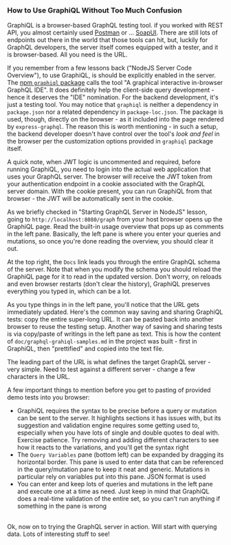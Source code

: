 ### How to Use GraphiQL Without Too Much Confusion

GraphiQL is a browser-based GraphQL testing tool. if you worked with REST API, you almost certainly used [Postman](https://www.getpostman.com/) or ... [SoapUI](https://www.soapui.org/). There are still lots of endpoints out there in the world that those tools can hit, but, luckily for GraphQL developers, the server itself comes equipped with a tester, and it is browser-based. All you need is the URL. 

If you remember from a few lessons back ("NodeJS Server Code Overview"), to use GraphiQL, is should be explicitly enabled in the server. The [npm `graphiql` package](https://www.npmjs.com/package/graphiql) calls the tool "A graphical interactive in-browser GraphQL IDE". It does definitely help the client-side query development - hence it deserves the "IDE" nomination. For the backend development, it's just a testing tool. You may notice that `graphiql` is neither a dependency in `package.json` nor a related dependency in `package-loc.json`. The package is used, though, directly on the browser - as it included into the page rendered by `express-graphql`. The reason this is worth mentioning - in such a setup, the backend developer doesn't have control over the tool's *look and feel* in the browser per the customization options provided in `graphiql` package itself.

A quick note, when JWT logic is uncommented and required, before running GraphiQL, you need to login into the actual web application that uses your GraphQL server. The browser will receive the JWT token from your authentication endpoint in a cookie associated with the GraphQL server domain. With the cookie present, you can run GraphiQL from that browser - the JWT will be automatically sent in the cookie.

As we briefly checked in "Starting GraphQL Server in NodeJS" lesson, going to `http://localhost:8080/graph` from your host browser opens up the GraphiQL page. Read the built-in usage overview that pops up as comments in the left pane. Basically, the left pane is where you enter your queries and mutations, so once you're done reading the overview, you should clear it out. 

At the top right, the `Docs` link leads you through the entire GraphQL schema of the server. Note that when you modify the schema you should reload the GraphiQL page for it to read in the updated version. Don't worry, on reloads and even browser restarts (don't clear the history), GraphiQL preserves everything you typed in, which can be a lot. 

As you type things in in the left pane, you'll notice that the URL gets immediately updated. Here's the common way saving and sharing GraphiQL tests: copy the entire super-long URL. It can be pasted back into another browser to reuse the testing setup. Another way of saving and sharing tests is via copy/paste of writings in the left pane as text. This is how the content of `doc/graphql-grahiql-samples.md` in the project was built - first in GraphiQL, then "prettified" and copied into the text file. 

The leading part of the URL is what defines the target GraphQL server - very simple. Need to test against a different server - change a few characters in the URL.

A few important things to mention before you get to pasting of provided demo tests into you browser:

- GraphiQL requires the syntax to be precise before a query or mutation can be sent to the server. It highlights sections it has issues with, but its suggestion and validation engine requires some getting used to, especially when you have lots of single and double quotes to deal with. Exercise patience. Try removing and adding different characters to see how it reacts to the variations, and you'll get the syntax right
- The `Query Variables` pane (bottom left) can be expanded by dragging its horizontal border. This pane is used to enter data that can be referenced in the query/mutation pane to keep it neat and generic. Mutations in particular rely on variables put into this pane. JSON format is used
- You can enter and keep lots of queries and mutations in the left pane and execute one at a time as need. Just keep in mind that GraphiQL does a real-time validation of the entire set, so you can't run anything if something in the pane is wrong 

<br>
Ok, now on to trying the GraphQL server in action. Will start with querying data. Lots of interesting stuff to see!